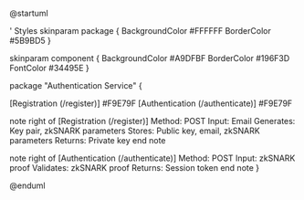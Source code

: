 @startuml

' Styles
skinparam package {
  BackgroundColor #FFFFFF
  BorderColor #5B9BD5
}

skinparam component {
  BackgroundColor #A9DFBF
  BorderColor #196F3D
  FontColor #34495E
}

package "Authentication Service" {

  [Registration (/register)] #F9E79F
  [Authentication (/authenticate)] #F9E79F
  
  note right of [Registration (/register)]
    Method: POST
    Input: Email
    Generates: Key pair, zkSNARK parameters
    Stores: Public key, email, zkSNARK parameters
    Returns: Private key
  end note
  
  note right of [Authentication (/authenticate)]
    Method: POST
    Input: zkSNARK proof
    Validates: zkSNARK proof
    Returns: Session token
  end note
}


@enduml
